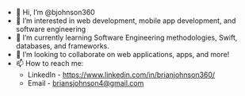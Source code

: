 - 👋 Hi, I’m @bjohnson360
- 👀 I’m interested in web development, mobile app development, and software engineering
- 🌱 I’m currently learning Software Engineering methodologies, Swift, databases, and frameworks.
- 💞️ I’m looking to collaborate on web applications, apps, and more!
- 📫 How to reach me:
  - LinkedIn - https://www.linkedin.com/in/brianjohnson360/
  - Email - briansjohnson4@gmail.com

<!---
bjohnson360/bjohnson360 is a ✨ special ✨ repository because its `README.md` (this file) appears on your GitHub profile.
You can click the Preview link to take a look at your changes.
--->
